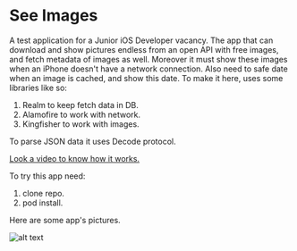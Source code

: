 # See Images 

A test application for a Junior iOS Developer vacancy. The app that can download and show pictures endless from an open API with free images, and fetch metadata of images as well.
Moreover it must show these images when an iPhone doesn't have a network connection. Also need to safe date when an image is cached, and show this date.
To make it here, uses some libraries like so:
1) Realm to keep fetch data in DB.
2) Alamofire to work with network.
3) Kingfisher to work with images.

To parse JSON data it uses Decode protocol.

[Look a video to know how it works.](https://youtu.be/21yktpRoakY)

To try this app need:
1) clone repo.
2) pod install.

Here are some app's pictures.

![alt text](https://sun9-22.userapi.com/c851420/v851420106/1a286d/snSScuR_Gio.jpg "Images")




